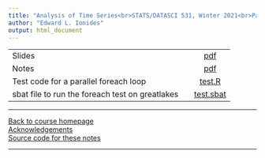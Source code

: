 ```yaml
---
title: "Analysis of Time Series<br>STATS/DATASCI 531, Winter 2021<br>Parallel statistical computing in R on greatlakes"
author: "Edward L. Ionides"
output: html_document
---
```




| | ||
|:---------------|:---------------|:------------------------:|
| Slides  | | [pdf](slides.pdf) |
| Notes   | | [pdf](notes.pdf) |
| Test code for a parallel foreach loop | | [test.R](test.R)                                                                   |
| sbat file to run the foreach test on greatlakes | | [test.sbat](test.sbat)                                                                   |
-----------

[Back to course homepage](../index.html)  
[Acknowledgements](../acknowledge.html)  
[Source code for these notes](http://github.com/ionides/531w21/tree/master/greatlakes)


----------------------
